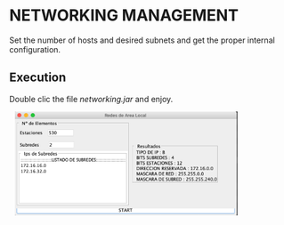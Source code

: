 # NETWORKING MANAGEMENT
Set the number of hosts and desired subnets and get the proper internal configuration.
## Execution
Double clic the file *networking.jar* and enjoy.  

<img src="image.png" style="width: 400px; margin-left: 10px;"/>
